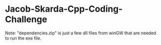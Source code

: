 # Jacob-Skarda-Cpp-Coding-Challenge
Note: "dependencies.zip" is just a few dll files from winGW that are needed to run the exe file.
